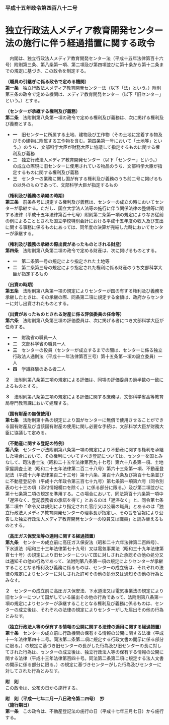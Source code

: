 ### 平成十五年政令第四百八十二号  
# 独立行政法人メディア教育開発センター法の施行に伴う経過措置に関する政令  
　内閣は、独立行政法人メディア教育開発センター法（平成十五年法律第百十六号）附則第三条、第八条第一項、第二項及び第四項並びに第十条から第十二条までの規定に基づき、この政令を制定する。  
  
**（職員の引継ぎに係る政令で定める機関）**  
**第一条**　独立行政法人メディア教育開発センター法（以下「法」という。）附則第三条の政令で定める機関は、メディア教育開発センター（以下「旧センター」という。）とする。  
  
**（センターが承継する権利及び義務）**  
**第二条**　法附則第八条第一項の政令で定める権利及び義務は、次に掲げる権利及び義務とする。  
* **一**　旧センターに所属する土地、建物及び工作物（その土地に定着する物及びその建物に附属する工作物を含む。第四条第一号において「土地等」という。）のうち、文部科学大臣が財務大臣に協議して指定するものに関する権利及び義務  
* **二**　独立行政法人メディア教育開発センター（以下「センター」という。）の成立の際現に旧センターに使用されている物品のうち、文部科学大臣が指定するものに関する権利及び義務  
* **三**　センターの業務に関し国が有する権利及び義務のうち前二号に掲げるもの以外のものであって、文部科学大臣が指定するもの  
  
**（権利及び義務の承継の時期）**  
**第三条**　前条各号に規定する権利及び義務は、センターの成立の時においてセンターが承継する。ただし、国立大学法人法等の施行に伴う関係法律の整備等に関する法律（平成十五年法律第百十七号）附則第二条第一項の規定によりなお従前の例によることとされた国立学校特別会計における平成十五年度の収入及び支出に関する事務に係るものにあっては、同年度の決算が完結した時においてセンターが承継する。  
  
**（権利及び義務の承継の際出資があったものとされる財産）**  
**第四条**　法附則第八条第二項の政令で定める財産は、次に掲げるものとする。  
* **一**　第二条第一号の規定により指定された土地等  
* **二**　第二条第三号の規定により指定された権利に係る財産のうち文部科学大臣が指定するもの  
  
**（出資の時期）**  
**第五条**　法附則第八条第一項の規定によりセンターが国の有する権利及び義務を承継したときは、その承継の際、同条第二項に規定する金額は、政府からセンターに対し出資されたものとする。  
  
**（出資があったものとされる財産に係る評価委員の任命等）**  
**第六条**　法附則第八条第三項の評価委員は、次に掲げる者につき文部科学大臣が任命する。  
* **一**　財務省の職員一人  
* **二**　文部科学省の職員一人  
* **三**　センターの役員（センターが成立するまでの間は、センターに係る独立行政法人通則法（平成十一年法律第百三号）第十五条第一項の設立委員）一人  
* **四**　学識経験のある者二人  
  
**２**　法附則第八条第三項の規定による評価は、同項の評価委員の過半数の一致によるものとする。  
  
**３**　法附則第八条第三項の規定による評価に関する庶務は、文部科学省高等教育局専門教育課において処理する。  
  
**（国有財産の無償使用）**  
**第七条**　法附則第十条の規定により国がセンターに無償で使用させることができる国有財産及び当該国有財産の使用に関し必要な手続は、文部科学大臣が財務大臣に協議して定める。  
  
**（不動産に関する登記の特例）**  
**第八条**　センターが法附則第八条第一項の規定により不動産に関する権利を承継した場合において、その権利についてすべき登記については、センターを国とみなして、司法書士法（昭和二十五年法律第百九十七号）第六十八条第一項、土地家屋調査士法（昭和二十五年法律第二百二十八号）第六十三条第一項、不動産登記法（平成十六年法律第百二十三号）第十六条、第百十六条及び第百十七条並びに不動産登記令（平成十六年政令第三百七十九号）第七条第一項第六号（同令別表の七十三の項（添付情報欄ロを除く。）に係る部分に限る。）及び第二項並びに第十七条第二項の規定を準用する。この場合において、同法第百十六条第一項中「遅滞なく、登記義務者の承諾を得て」とあるのは「遅滞なく」と、同令第七条第二項中「命令又は規則により指定された官庁又は公署の職員」とあるのは「独立行政法人メディア教育開発センターの理事長が指定し、その旨を官報により公告した独立行政法人メディア教育開発センターの役員又は職員」と読み替えるものとする。  
  
**（高圧ガス保安法等の適用に関する経過措置）**  
**第九条**　センターの成立前に高圧ガス保安法（昭和二十六年法律第二百四号）、下水道法（昭和三十三年法律第七十九号）又は電気事業法（昭和三十九年法律第百七十号）の規定により旧センターについて国に対しされた承認その他の処分又は通知その他の行為であって、法附則第八条第一項の規定によりセンターが承継することとなる権利及び義務に係るものは、センターの成立後は、それぞれの法律の規定によりセンターに対しされた許可その他の処分又は通知その他の行為とみなす。  
  
**２**　センターの成立前に高圧ガス保安法、下水道法又は電気事業法の規定により旧センターについて国がしている届出その他の行為であって、法附則第八条第一項の規定によりセンターが承継することとなる権利及び義務に係るものは、センターの成立後は、それぞれの法律の規定によりセンターがした届出その他の行為とみなす。  
  
**（独立行政法人等の保有する情報の公開に関する法律の適用に関する経過措置）**  
**第十条**　センターの成立前に行政機関の保有する情報の公開に関する法律（平成十一年法律第四十二号。同法第二条第二項に規定する行政文書の開示に係る部分に限る。）の規定に基づき旧センターの長がした行為及び旧センターの長に対してされた行為は、センターの成立後は、独立行政法人等の保有する情報の公開に関する法律（平成十三年法律第百四十号。同法第二条第二項に規定する法人文書の開示に係る部分に限る。）の規定に基づきセンターがした行為及びセンターに対してされた行為とみなす。  
  
**附　則**  
この政令は、公布の日から施行する。  
  
**附　則（平成一七年二月一八日政令第二四号）　抄**  
**（施行期日）**  
**第一条**　この政令は、不動産登記法の施行の日（平成十七年三月七日）から施行する。  
  
